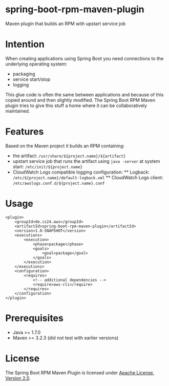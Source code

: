 # spring-boot-rpm-maven-plugin
Maven plugin that builds an RPM with upstart service job

Intention
=========
When creating applications using Spring Boot you need connections to the underlying operating system:
 * packaging
 * service start/stop
 * logging

This glue code is often the same between applications and because of this copied around and then slightly modified.
The Spring Boot RPM Maven plugin tries to give this stuff a home where it can be collaboratively maintained.

Features
========
Based on the Maven project it builds an RPM containing:
 * the artifact: `/usr/share/${project.name}/${artifact}`
 * upstart service job that runs the artifact using `java -server` at system start: `/etc/init/${project.name}`
 * CloudWatch Logs compatible logging configuration:
 ** Logback: `/etc/${project.name}/default-logback.xml`
 ** CloudWatch Logs client: `/etc/awslogs.conf.d/${project.name}.conf`

Usage
=====

    <plugin>
        <groupId>de.is24.aws</groupId>
        <artifactId>spring-boot-rpm-maven-plugin</artifactId>
        <version>1.0-SNAPSHOT</version>
        <executions>
            <execution>
                <phase>package</phase>
                <goals>
                    <goal>package</goal>
                </goals>
            </execution>
        </executions>
        <configuration>
            <requires>
                <!-- additional dependencies -->
                <require>aws-cli</require>
            </requires>
        </configuration>
    </plugin>

Prerequisites
=============
 * Java >= 1.7.0
 * Maven >= 3.2.3 (did not test with earlier versions)

License
=======
The Spring Boot RPM Maven Plugin is licensed under [Apache License, Version 2.0](https://github.com/ImmobilienScout24/spring-boot-rpm-maven-plugin/blob/master/LICENSE.txt).